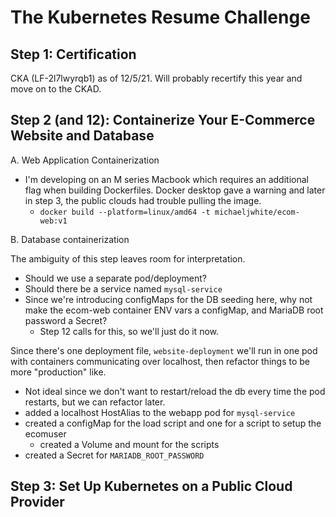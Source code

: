 # The Kubernetes Resume Challenge

## Step 1: Certification

CKA (LF-2l7lwyrqb1) as of 12/5/21. Will probably recertify this year and move on to the CKAD.

## Step 2 (and 12): Containerize Your E-Commerce Website and Database

A. Web Application Containerization

 - I'm developing on an M series Macbook which requires an additional flag when building Dockerfiles. Docker desktop gave a warning and later in step 3, the public clouds had trouble pulling the image.
   - `docker build --platform=linux/amd64 -t michaeljwhite/ecom-web:v1`

B. Database containerization

The ambiguity of this step leaves room for interpretation.

- Should we use a separate pod/deployment?
- Should there be a service named `mysql-service`
- Since we're introducing configMaps for the DB seeding here, why not make the ecom-web container ENV vars a configMap, and MariaDB root password a Secret?
  - Step 12 calls for this, so we'll just do it now.

Since there's one deployment file, `website-deployment` we'll run in one pod with containers communicating over localhost, then refactor things to be more "production" like.

- Not ideal since we don't want to restart/reload the db every time the pod restarts, but we can refactor later.
- added a localhost HostAlias to the webapp pod for `mysql-service`
- created a configMap for the load script and one for a script to setup the ecomuser
  - created a Volume and mount for the scripts
- created a Secret for `MARIADB_ROOT_PASSWORD`

## Step 3: Set Up Kubernetes on a Public Cloud Provider